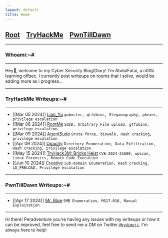 ```yaml
---
layout: default
title: Home
---
```


<!--Favicon-->
<!--link rel="shortcut icon" href="favico.ico" type="image/vnd.microsoft.icon"-->
<h2 class="mume-header" id="mainindexhtml-nbspnbsp-contactcontacthtml"><a href="./index.html">Root</a>&#xA0;&#xA0;&#xA0; <a href="/posts/thm/index.html">TryHackMe</a>&#xA0;&#xA0;&#xA0; <a href="/posts/ptd/index.html">PwnTillDawn</a>&#xA0;&#xA0;&#xA0;</h2>

* * *
### Whoami:~#
* * *

Hey👋, welcome to my Cyber Security Blog/Diary! I'm AbdulFatai, a n00b learning offsec. I currently post writeups on rooms that i solve, would be adding more as i progress...


* * *
### **TryHackMe Writeups:~#**
* * *
<!-- - [[June 23 2023]] [Source](https://sec-fortress.github.io/posts/thm/posts/source.html) `Webmin, Metasploit`
- [[June 24 2023]] [Agent Sudo](https://sec-fortress.github.io/posts/thm/posts/agentsudo.html) `BruteForce, Redirections, Steganography`-->
- [[Mar 05 2024]] [Lian_Yu](https://sixth-sensei.github.io/posts/thm/posts/Lian_Yu.html) `gobuster, gtfobins, Steganography, pkexec, privilege escalation`
- [[Mar 06 2024]] [RootMe](https://sixth-sensei.github.io/posts/thm/posts/rootme.html) `SUID, Arbitrary File upload, gtfobins, privilege escalation`
- [[Mar 09 2024]] [AgentSudo](https://sixth-sensei.github.io/posts/thm/posts/agentsudo.html) `Brute force, binwalk, Hash cracking, privilege escalation`
- [[Apr 09 2024]] [Opacity](https://sixth-sensei.github.io/posts/thm/posts/opacity.html) `Directory Enumeration, Data Exfiltration, Hash cracking, privilege escalation`
- [[May 15 2024]] [TryHack3M: Bricks Heist](https://sixth-sensei.github.io/posts/thm/posts/bricks.html) `CVE-2024-25600, wpscan, Linux Forensics, Remote Code Execution`
- [[Jun 10 2024]] [Creative](https://sixth-sensei.github.io/posts/thm/posts/creative.html) `Sub-domain Enumeration, Hash cracking, LD_PRELOAD, Privilege escalation`


* * *
### **PwnTillDawn Writeups:~#**
* * *
- [[Apr 17 2024]] [Mr. Blue](https://sixth-sensei.github.io/posts/ptd/posts/mrblue.html) `SMB Enumeration, MS17-010, Manual Exploitation`




* * *

Hi there! Peradventure you're having any issues with my writeups or how it can be improved, feel free to send me a DM on Twitter [`@bydimeji`](https://twitter.com/bydimeji). I'm always here to help!
